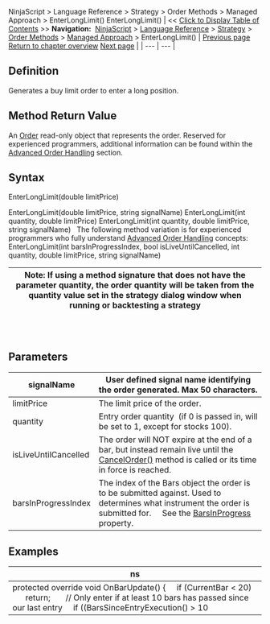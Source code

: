 ﻿
NinjaScript > Language Reference > Strategy > Order Methods > Managed Approach > EnterLongLimit()
EnterLongLimit()
| << [Click to Display Table of Contents](enterlonglimit.md) >> **Navigation:**     [NinjaScript](ninjascript-1.md) > [Language Reference](language_reference_wip-1.md) > [Strategy](strategy-1.md) > [Order Methods](order_methods-1.md) > [Managed Approach](managed_approach-1.md) > EnterLongLimit() | [Previous page](enterlong-1.md) [Return to chapter overview](managed_approach-1.md) [Next page](enterlongmit-1.md) |
| --- | --- |
## Definition
Generates a buy limit order to enter a long position.
 
## Method Return Value
An [Order](order-1.md) read-only object that represents the order. Reserved for experienced programmers, additional information can be found within the [Advanced Order Handling](advanced_order_handling-1.md) section.
## 
## Syntax
EnterLongLimit(double limitPrice)  

EnterLongLimit(double limitPrice, string signalName)
EnterLongLimit(int quantity, double limitPrice)
EnterLongLimit(int quantity, double limitPrice, string signalName)
 
The following method variation is for experienced programmers who fully understand [Advanced Order Handling](advanced_order_handling-1.md) concepts:
EnterLongLimit(int barsInProgressIndex, bool isLiveUntilCancelled, int quantity, double limitPrice, string signalName)

| Note: If using a method signature that does not have the parameter quantity, the order quantity will be taken from the quantity value set in the strategy dialog window when running or backtesting a strategy |
| --- |
## 
 
## Parameters
| signalName | User defined signal name identifying the order generated. Max 50 characters. |
| --- | --- |
| limitPrice | The limit price of the order. |
| quantity | Entry order quantity  (if 0 is passed in, will be set to 1, except for stocks 100). |
| isLiveUntilCancelled | The order will NOT expire at the end of a bar, but instead remain live until the [CancelOrder()](managed_cancelorder-1.md) method is called or its time in force is reached. |
| barsInProgressIndex | The index of the Bars object the order is to be submitted against. Used to determines what instrument the order is submitted for.      See the [BarsInProgress](barsinprogress-1.md) property. |
## 
## 
## Examples
| ns |
| --- |
| protected override void OnBarUpdate() {      if (CurrentBar < 20)          return;        // Only enter if at least 10 bars has passed since our last entry      if ((BarsSinceEntryExecution() > 10 || BarsSinceEntryExecution() == -1) && CrossAbove(SMA(10), SMA(20), 1))          EnterLongLimit(GetCurrentBid(), "SMA Cross Entry"); } |
 
## 

